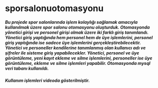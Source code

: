 # sporsalonuotomasyonu

##### Bu projede spor salonlarında işlem kolaylığı sağlamak amacıyla kullanılmak üzere spor salonu otomasyonu oluşturduk. Otomasyonda yönetici girişi ve personel girişi olmak üzere iki farklı giriş tanımlandı. Yönetici giriş yaptığında hem personel hem de üye işlemlerini, personel giriş yaptığında ise sadece üye işlemlerini gerçekleştirebilecektir. Yönetici ve personeller kendilerine tanımlanmış olan kullanıcı adı ve şifreler ile sisteme giriş yapabilecekler. Yönetici, personel ve üye görüntüleme, yeni kayıt ekleme ve silme işlemlerini, personeller ise üye görüntüleme, ekleme ve silme işlemleri yapabilir. Otomasyonda mysql veri tabanı kullanıldı.
##### Kullanım işlemleri videoda gösterilmiştir.
